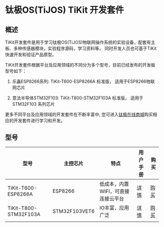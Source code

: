 # 钛极OS(TiJOS) TiKit 开发套件
## 概述

TiKit开发套件是用于学习钛极OS(TiJOS)物联网操作系统的实验设备，配套有主板、多种传感器模块，实验程序源码，学习资料等， 同时开发人员也可基于TiKit快速开发和验证产品原型。

TiKit开发套件根据平台及应用领域的不同分为多个型号，目前已经发布的开发板型号如下：

1. 乐鑫ESP8266系列: TiKit-T600-ESP8266A  标准版， 适用于ESP8266物联网芯片

2. 意法半导体STM32F103: TiKit-T800-STM32F103A 标准版， 适用于STM32F103 系列芯片

更多不同平台及应用领域的开发套件在不断丰富中, 您可进入[钛极在线商城](https://shop423269048.taobao.com)购买相应的开发套件进行学习和开发。

## 型号

| 型号                  | 主控芯片      | 特点                               | 用户手册                                 | 购买                                                         |
| --------------------- | ------------- | ---------------------------------- | ---------------------------------------- | ------------------------------------------------------------ |
| TiKit-T600-ESP8266A   | ESP8266       | 低成本，内置WIFI，可直接连接云平台 | [详情](./tikit-t600-esp8266/index.md)   | [购买](https://item.taobao.com/item.htm?spm=a1z10.3-c-s.w4002-17249217063.10.2dda38f3kWJaYO&id=560447108229) |
| TiKit-T800-STM32F103A | STM32F103VET6 | IO丰富，应用广泛                   | [详情](./tikit-t800-stm32f103/index.md) | [购买](https://item.taobao.com/item.htm?spm=a1z10.3-c-s.w4002-17249217063.13.2dda38f3kWJaYO&id=568569480895)                                                         |
|                       |               |                                    |                                          |                                                              |

